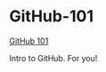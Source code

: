 GitHub-101
==========

[GitHub 101](http://codefordc.github.io/github-101/)

Intro to GitHub. For you!

